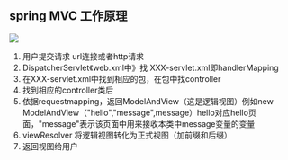 ## spring MVC 工作原理

![](http://i.imgur.com/EDSWNcD.jpg)

1. 用户提交请求 url连接或者http请求
2. DispatcherServlet《web.xml中》找 XXX-servlet.xml即handlerMapping
3. 在XXX-servlet.xml中找到相应的包，在包中找controller
4. 找到相应的controller类后
5. 依据requestmapping，返回ModelAndView（这是逻辑视图）例如new ModelAndView（"hello","message",message）hello对应hello页面，"message"表示该页面中用来接收本类中message变量的变量
6. viewResolver 将逻辑视图转化为正式视图（加前缀和后缀）
7. 返回视图给用户